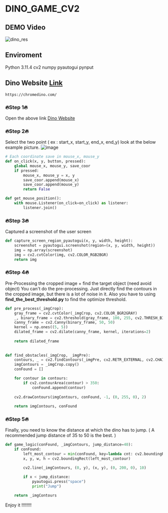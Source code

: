 # DINO_GAME_CV2
## DEMO Video
![dino_res](https://github.com/user-attachments/assets/0822cc19-ee4f-4376-b44a-25d170fadc75)

## Enviroment
Python 3.11.4
cv2
numpy
pyautogui
pynput 

## Dino Website [Link](https://chromedino.com/)
```
https://chromedino.com/
```

### 🔥Step 1🔥
Open the above link [Dino Website](https://chromedino.com/)

### 🔥Step 2🔥
Select the two point ( ex : start_x, start_y, end_x, end_y)
look at the below example picture.
![image](https://github.com/user-attachments/assets/eef4ae92-915f-4f1f-b05e-12cb88a834c6)
```python
# Each coordinate save in mouse_x, mouse_y
def on_click(x, y, button, pressed):
    global mouse_x, mouse_y, save_coor
    if pressed:
        mouse_x, mouse_y = x, y
        save_coor.append(mouse_x)
        save_coor.append(mouse_y)
        return False   

def get_mouse_position():
    with mouse.Listener(on_click=on_click) as listener:
        listener.join()     
````

### 🔥Step 3🔥 
Captured a screenshot of the user screen
```python
def capture_screen_region_pyautogui(x, y, width, height):
    screenshot = pyautogui.screenshot(region=(x, y, width, height))
    img = np.array(screenshot)
    img = cv2.cvtColor(img, cv2.COLOR_RGB2BGR)
    return img
```

### 🔥Step 4🔥
Pre-Processing the cropped image + find the target object (need avoid object)
You can't do the pre-processing. Just directly find the contours in the cropped image, but there is a lot of noise in it.
Also you have to using **find_the_best_threshold.py** to find the optimize threshold.
```python
def pre_process(_imgCrop):
    gray_frame = cv2.cvtColor(_imgCrop, cv2.COLOR_BGR2GRAY)
    _, binary_frame = cv2.threshold(gray_frame, 100, 255, cv2.THRESH_BINARY_INV)
    canny_frame = cv2.Canny(binary_frame, 50, 50)
    kernel = np.ones((5, 5))
    dilated_frame = cv2.dilate(canny_frame, kernel, iterations=2)
    
    return dilated_frame
 
 
def find_obstacles(_imgCrop, _imgPre):
    contours, _ = cv2.findContours(_imgPre, cv2.RETR_EXTERNAL, cv2.CHAIN_APPROX_SIMPLE)
    imgContours = _imgCrop.copy()
    conFound = []

    for contour in contours:
        if cv2.contourArea(contour) > 350:
            conFound.append(contour)
    
    cv2.drawContours(imgContours, conFound, -1, (0, 255, 0), 2)
    
    return imgContours, conFound
```

### 🔥Step 5🔥
Finally, you need to know the distance at which the dino has to jump.
( A recommended jump distance of 35 to 50 is the best. )
```python
def game_logic(conFound, _imgContours, jump_distance=40):
    if conFound:
        left_most_contour = min(conFound, key=lambda cnt: cv2.boundingRect(cnt)[0])
        x, y, w, h = cv2.boundingRect(left_most_contour)

        cv2.line(_imgContours, (0, y), (x, y), (0, 200, 0), 10)

        if x < jump_distance:
            pyautogui.press("space")
            print("Jump")
 
    return _imgContours
```

Enjoy it !!!!!!!!
